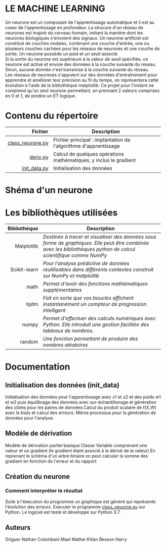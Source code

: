 # LE MACHINE LEARNING
Un neurone est un composant de l'apprentissage automatique et il est au coeur de l'apprentissage en profondeur. La strucure d'un réseau de neurones est inspiré du cerveau humain, imitant la manière dont les neurones biologiques s'envoient des signaux.	
Un neurone artificiel est constitué de couches nodales,
contenant une couche d'entrée, une ou plusieurs couches cachées pour les réseaux de neurones
 et une couche de sortie. Un neurone possède un poid et un seuil associé.	
 Si la sortie du neurone est supérieure à la valeur de seuil spécifiée,
 ce neurone est activé et envoie des données à la couche suivante du réseau.
 Sinon, aucune donnée n'est transmise à la couche suivante du réseau.	
Les réseaux de neurones s'appuient sur des données d'entraînement
 pour apprendre et améliorer leur précision au fil du temps, on représentera cette
évolution à l'aide de la bibliothèque matplotlib. 
Ce projet pour l'instant ne comprend qu'un seul neurone
permettant, en prennant 2 valeurs comprises en 0 et 1, de predire un ET logique.
 
# Contenu du répertoire

|**Fichier**|Description|
|---------------:|----------|
|[class_neurone.py](class_neurone.py)| Fichier principal : implantation de l'algorithme d'apprentissage        |
|[deriv.py](deriv.py)        | Calcul de quelques opérations mathématiques, y inclus le gradient         |
|[init_data.py](init_data.py)    | Initialisation des données         |
	
# Shéma d'un neurone
# Les bibliothèques utilisées 


|**Bibliothèque**| Description |
|---------------:|-----------|
|Matplotlib      | *Destinée à tracer et visualiser des données sous forme de graphiques. Elle peut être combinée avec les bibliothèques python de calcul scientifique comme NumPy*|
|Scikit-learn    |*Pour l'analyse prédictive de données réutilisables dans différents contextes construit sur NumPy et matplotlib*|
|math            | *Permet d'avoir des fonctions mathématiques supplémentaires*       |
|tqdm        | *Fait en sorte que vos boucles affichent instantanément un compteur de progression intelligent*|
|numpy| *Permet d'effectuer des calculs numériques avec Python. Elle introduit une gestion facilitée des tableaux de nombres.*    |
|random       | *Une fonction permettant de produire des nombres aléatoires*       |


# Documentation
## Initialisation des données (init_data)
Initiatisation des données pour l'apprentissage avec x1 et x2 et des poids w1 et w2 puis équilibrage des données avec sur-échantillonage et génération des cibles pour les paires de données.Calcul du produit scalaire de f(X,W) avec le biais et calcul des erreurs. Même processus pour la génération de données pour l'analyse.

## Modèle de dérivation
Modèle de dérivation partiel basique 
Classe Variable comprenant une valeur et un gradient (le gradient étant associé à la dérivé de la valeur)
En reprenant le schéma d'un arbre binaire on peut calculer la somme des gradient en fonction de l'erreur et du rapport

## Création du neurone

### Comment interpréter le résultat
Suite à l'éxecution du programme un graphique est généré qui représente l'évolution des erreurs.
Executer le programme [class_neurone.py](class_neurone.py) sur Python. Le logiciel est testé et développé sur Python 3.7.

## Auteurs
Griguer Nathan
Colombani Mael
Mathei Kilian
Besson Harry

